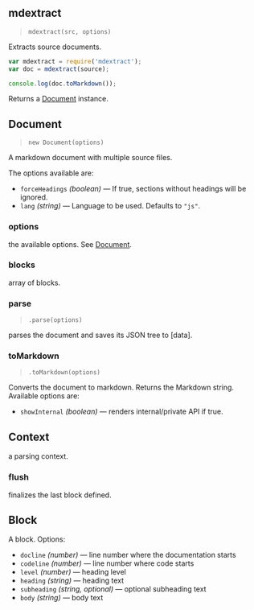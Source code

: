 ## mdextract
> `mdextract(src, options)`


Extracts source documents.

```js
var mdextract = require('mdextract');
var doc = mdextract(source);

console.log(doc.toMarkdown());
```

Returns a [Document](#document) instance.

## Document
> `new Document(options)`

A markdown document with multiple source files.

The options available are:

* `forceHeadings` *(boolean)* <span class='dash'>&mdash;</span> If true, sections without headings will be
  ignored.
* `lang` *(string)* <span class='dash'>&mdash;</span> Language to be used. Defaults to `"js"`.

### options

the available options. See [Document](#document).

### blocks

array of blocks.

### parse
> `.parse(options)`

parses the document and saves its JSON tree to [data].

### toMarkdown
> `.toMarkdown(options)`

Converts the document to markdown. Returns the Markdown string.
Available options are:

* `showInternal` *(boolean)* <span class='dash'>&mdash;</span> renders internal/private API if true.

## Context

a parsing context.

### flush

finalizes the last block defined.

## Block

A block. Options:

* `docline` *(number)* <span class='dash'>&mdash;</span> line number where the documentation starts
* `codeline` *(number)* <span class='dash'>&mdash;</span> line number where code starts
* `level` *(number)* <span class='dash'>&mdash;</span> heading level
* `heading` *(string)* <span class='dash'>&mdash;</span> heading text
* `subheading` *(string, optional)* <span class='dash'>&mdash;</span> optional subheading text
* `body` *(string)* <span class='dash'>&mdash;</span> body text
